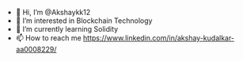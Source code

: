 - 👋 Hi, I’m @Akshaykk12
- 👀 I’m interested in Blockchain Technology
- 🌱 I’m currently learning Solidity
- 📫 How to reach me https://www.linkedin.com/in/akshay-kudalkar-aa0008229/

<!---
Akshaykk12/Akshaykk12 is a ✨ special ✨ repository because its `README.md` (this file) appears on your GitHub profile.
You can click the Preview link to take a look at your changes.
--->
